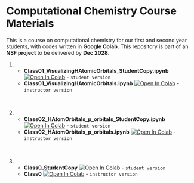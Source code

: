 # Computational Chemistry Course Materials

This is a course on computational chemistry for our first and second year students, with codes written in **Google Colab**. This repository is part of an **NSF project** to be delivered by **Dec 2028**.

1. 
   - **Class01_VisualizingHAtomicOrbitals_StudentCopy.ipynb** [![Open In Colab](https://colab.research.google.com/assets/colab-badge.svg)](https://colab.research.google.com/drive/1MyDEeytYBL9o1FytkZa04YcmHUB2O5UM) - `student version`
   - **Class01_VisualizingHAtomicOrbitals.ipynb** [![Open In Colab](https://colab.research.google.com/assets/colab-badge.svg)](https://colab.research.google.com/drive/1HaeazqqGIyzwqsEETixeW_uYAwQnlahQ) - `instructor version`

<br>

2. 
   - **Class02_HAtomOrbitals_p_orbitals_StudentCopy.ipynb** [![Open In Colab](https://colab.research.google.com/assets/colab-badge.svg)](https://colab.research.google.com/) - `student version`
   - **Class02_HAtomOrbitals_p_orbitals.ipynb** [![Open In Colab](https://colab.research.google.com/assets/colab-badge.svg)](https://colab.research.google.com/) - `instructor version`

<br>

3. 
   - **Class0_StudentCopy** [![Open In Colab](https://colab.research.google.com/assets/colab-badge.svg)](https://colab.research.google.com/) - `student version`
   - **Class0** [![Open In Colab](https://colab.research.google.com/assets/colab-badge.svg)](https://colab.research.google.com/) - `instructor version`

